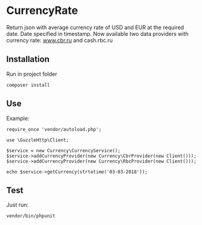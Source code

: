 # CurrencyRate

Return json with average currency rate of USD and EUR at the required date. 
Date specified in timestamp. 
Now available two data providers with currency rate: www.cbr.ru and cash.rbc.ru

## Installation

Run in project folder
```
composer install
```

## Use

Example:
```
require_once 'vendor/autoload.php';

use \GuzzleHttp\Client;

$service = new Currency\CurrencyService();
$service->addCurrencyProvider(new Currency\CbrProvider(new Client()));
$service->addCurrencyProvider(new Currency\RbcProvider(new Client()));

echo $service->getCurrency(strtotime('03-03-2018'));
```

## Test
Just run:
```
vendor/bin/phpunit
```


